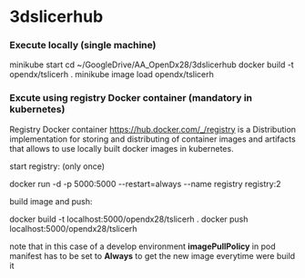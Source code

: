 # 3dslicerhub


### Execute locally (single machine)

minikube start
cd ~/GoogleDrive/AA_OpenDx28/3dslicerhub
docker build -t opendx/tslicerh .
minikube image load opendx/tslicerh


### Excute using registry Docker container (mandatory in kubernetes)
Registry Docker container https://hub.docker.com/_/registry is a Distribution implementation for storing and distributing
of container images and artifacts that allows to use locally built docker images in kubernetes.

start registry: (only once)

docker run -d -p 5000:5000 --restart=always --name registry registry:2

build image and push:

docker build -t localhost:5000/opendx28/tslicerh . 
docker push localhost:5000/opendx28/tslicerh

note that in this case of a develop environment __imagePullPolicy__ in pod manifest has to be set to __Always__ to get 
the new image everytime were build it
